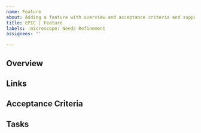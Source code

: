 ```yaml
---
name: Feature
about: Adding a feature with overview and acceptance criteria and supporting information.
title: EPIC | Feature
labels: :microscope: Needs Refinement
assignees: ''

---
```


## Overview

## Links

## Acceptance Criteria

## Tasks
